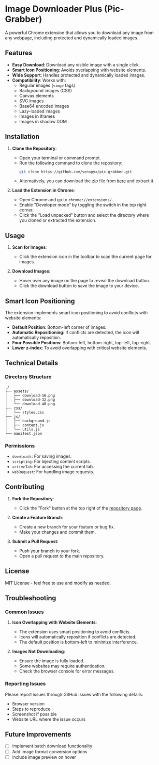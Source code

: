 # Image Downloader Plus (Pic-Grabber)

A powerful Chrome extension that allows you to download any image from any webpage, including protected and dynamically loaded images.

## Features

- **Easy Download**: Download any visible image with a single click.
- **Smart Icon Positioning**: Avoids overlapping with website elements.
- **Wide Support**: Handles protected and dynamically loaded images.
- **Compatibility**: Works with:
  - Regular images (`<img>` tags)
  - Background images (CSS)
  - Canvas elements
  - SVG images
  - Base64 encoded images
  - Lazy-loaded images
  - Images in iframes
  - Images in shadow DOM

## Installation

1. **Clone the Repository**:
   - Open your terminal or command prompt.
   - Run the following command to clone the repository:
     ```sh
     git clone https://github.com/venopyx/pic-grabber.git
     ```
   - Alternatively, you can download the zip file from [here](https://github.com/venopyx/pic-grabber/archive/refs/heads/main.zip) and extract it.

2. **Load the Extension in Chrome**:
   - Open Chrome and go to `chrome://extensions/`.
   - Enable "Developer mode" by toggling the switch in the top right corner.
   - Click the "Load unpacked" button and select the directory where you cloned or extracted the extension.

## Usage

1. **Scan for Images**:
   - Click the extension icon in the toolbar to scan the current page for images.

2. **Download Images**:
   - Hover over any image on the page to reveal the download button.
   - Click the download button to save the image to your device.

## Smart Icon Positioning

The extension implements smart icon positioning to avoid conflicts with website elements:

- **Default Position**: Bottom-left corner of images.
- **Automatic Repositioning**: If conflicts are detected, the icon will automatically reposition.
- **Four Possible Positions**: Bottom-left, bottom-right, top-left, top-right.
- **Lower z-index**: To avoid overlapping with critical website elements.

## Technical Details

### Directory Structure
```
./
├── assets/
│   ├── download-16.png
│   ├── download-32.png
│   └── download-48.png
├── css/
│   └── styles.css
├── js/
│   ├── background.js
│   ├── content.js
│   └── utils.js
└── manifest.json
```

### Permissions
- `downloads`: For saving images.
- `scripting`: For injecting content scripts.
- `activeTab`: For accessing the current tab.
- `webRequest`: For handling image requests.

## Contributing

1. **Fork the Repository**:
   - Click the "Fork" button at the top right of the [repository page](https://github.com/venopyx/pic-grabber).

2. **Create a Feature Branch**:
   - Create a new branch for your feature or bug fix.
   - Make your changes and commit them.

3. **Submit a Pull Request**:
   - Push your branch to your fork.
   - Open a pull request to the main repository.

## License

MIT License - feel free to use and modify as needed.

## Troubleshooting

### Common Issues

1. **Icon Overlapping with Website Elements**:
   - The extension uses smart positioning to avoid conflicts.
   - Icons will automatically reposition if conflicts are detected.
   - The default position is bottom-left to minimize interference.

2. **Images Not Downloading**:
   - Ensure the image is fully loaded.
   - Some websites may require authentication.
   - Check the browser console for error messages.

### Reporting Issues

Please report issues through GitHub issues with the following details:
- Browser version
- Steps to reproduce
- Screenshot if possible
- Website URL where the issue occurs

## Future Improvements

- [ ] Implement batch download functionality
- [ ] Add image format conversion options
- [ ] Include image preview on hover